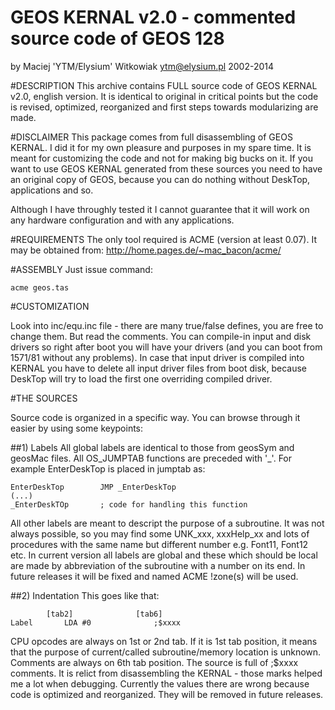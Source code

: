 

GEOS KERNAL v2.0 - commented source code of GEOS 128
====================================================

by Maciej 'YTM/Elysium' Witkowiak <ytm@elysium.pl>
2002-2014


#DESCRIPTION
This archive contains FULL source code of GEOS KERNAL v2.0, english version.
It is identical to original in critical points but the code is revised,
optimized, reorganized and first steps towards modularizing are made.



#DISCLAIMER
This package comes from full disassembling of GEOS KERNAL. I did it for my
own pleasure and purposes in my spare time. It is meant for customizing the
code and not for making big bucks on it. If you want to use GEOS KERNAL
generated from these sources you need to have an original copy of GEOS,
because you can do nothing without DeskTop, applications and so.

Although I have throughly tested it I cannot guarantee that it will work on
any hardware configuration and with any applications.



#REQUIREMENTS
The only tool required is ACME (version at least 0.07). It may be obtained
from:
http://home.pages.de/~mac_bacon/acme/

#ASSEMBLY
Just issue command:
```
acme geos.tas
```


#CUSTOMIZATION

Look into inc/equ.inc file - there are many true/false defines, you are free
to change them. But read the comments. You can compile-in input and disk
drivers so right after boot you will have your drivers (and you can boot from
1571/81 without any problems). In case that input driver is compiled into
KERNAL you have to delete all input driver files from boot disk, because
DeskTop will try to load the first one overriding compiled driver.



#THE SOURCES

Source code is organized in a specific way. You can browse through it easier
by using some keypoints:

##1) Labels
All global labels are identical to those from geosSym and geosMac files. All
OS_JUMPTAB functions are preceded with '_'. For example EnterDeskTop is placed
in jumptab as:
```
EnterDeskTop		JMP _EnterDeskTop
(...)
_EnterDeskTOp		; code for handling this function
```

All other labels are meant to descript the purpose of a subroutine. It was not
always possible, so you may find some UNK_xxx, xxxHelp_xx and lots of
procedures with the same name but different number e.g. Font11, Font12 etc.
In current version all labels are global and these which should be local are
made by abbreviation of the subroutine with a number on its end.
In future releases it will be fixed and named ACME !zone(s) will be used.

##2) Indentation
This goes like that:
```
		[tab2]				[tab6]
Label		LDA #0				;$xxxx
```

CPU opcodes are always on 1st or 2nd tab. If it is 1st tab position, it means
that the purpose of current/called subroutine/memory location is unknown.
Comments are always on 6th tab position. The source is full of ;$xxxx
comments. It is relict from disassembling the KERNAL - those marks helped me
a lot when debugging. Currently the values there are wrong because code is
optimized and reorganized. They will be removed in future releases.

